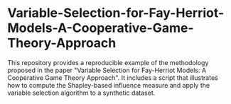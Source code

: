 # Variable-Selection-for-Fay-Herriot-Models-A-Cooperative-Game-Theory-Approach
This repository provides a reproducible example of the methodology proposed in the paper "Variable Selection for Fay-Herriot Models: A Cooperative Game Theory Approach". It includes a script that illustrates how to compute the Shapley-based influence measure and apply the variable selection algorithm to a synthetic dataset.
